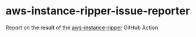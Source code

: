 # aws-instance-ripper-issue-reporter

Report on the result of the [aws-instance-ripper](https://github.com/helaili/aws-instance-ripper) GitHub Action
